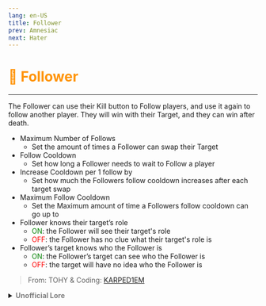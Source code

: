 ```yaml
---
lang: en-US
title: Follower
prev: Amnesiac
next: Hater
---
```


# <font color="#ff9409">🚶 <b>Follower</b></font> <Badge text="Benign" type="tip" vertical="middle"/>
---

The Follower can use their Kill button to Follow players, and use it again to follow another player. They will win with their Target, and they can win after death.
* Maximum Number of Follows
  * Set the amount of times a Follower can swap their Target
* Follow Cooldown
  * Set how long a Follower needs to wait to Follow a player
* Increase Cooldown per 1 follow by
  * Set how much the Followers follow cooldown increases after each target swap
* Maximum Follow Cooldown
  * Set the Maximum amount of time a Followers follow cooldown can go up to
* Follower knows their target’s role
  * <font color=green>ON</font>: the Follower will see their target's role
  * <font color=red>OFF</font>: the Follower has no clue what their target's role is
* Follower’s target knows who the Follower is
  * <font color=green>ON</font>: the Follower’s target can see who the Follower is
  * <font color=red>OFF</font>: the target will have no idea who the Follower is

> From: TOHY & Coding: [KARPED1EM](https://github.com/KARPED1EM)

<details>
<summary><b><font color=gray>Unofficial Lore</font></b></summary>

- Non-Stop
The Follower was just roaming in the streets when he saw the advertisement for job as the partner of the Pixie

Flashback
Ever since he was under the leadership of The Mastermind he was helpless he did not know how to make decisions on his own and proceed further in life He just wanted a mentor and he found one

Back to reality
The Pixie did not offer money only a guarantee to chaos and bloodshed...
An endless cycle of tasks repeated by them to win

The pixie would tag them and bag them while the follower will Follow The tagged ones around and find dirt on them

And Man, The Man was Non-Stop
After the pixie retired the Follower was still YoungIsh And wanted to Pursue His dreams

The follower thus started following different teams different games and winning with them His only goal was to stay alive

And then after the games when the chaos ended and he wanted a break... he just wanted to live and since he was the student of the sheriff and the quick firer once he knew a new skill..

Making others misfire...

And so was the story of the follower who got tired of intruding that he became the Pursuer...
Just trying to live

But... The retired pixie warned him 
"Why do you assume you're the smartest in the room?
Soon that attitude may be your doom"


And this Warning? Proved to be true soon...

> Submitted by: champofchamps78
</details>